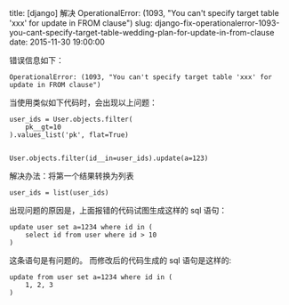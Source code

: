 title: [django] 解决 OperationalError: (1093, "You can't specify target table 'xxx' for update in FROM clause")
slug: django-fix-operationalerror-1093-you-cant-specify-target-table-wedding-plan-for-update-in-from-clause
date: 2015-11-30 19:00:00


错误信息如下：

    OperationalError: (1093, "You can't specify target table 'xxx' for update in FROM clause")


当使用类似如下代码时，会出现以上问题：


    user_ids = User.objects.filter(
        pk__gt=10
    ).values_list('pk', flat=True)


    User.objects.filter(id__in=user_ids).update(a=123)


解决办法：将第一个结果转换为列表

    user_ids = list(user_ids)

出现问题的原因是，上面报错的代码试图生成这样的 sql 语句：

    update user set a=1234 where id in (
        select id from user where id > 10
    )

这条语句是有问题的。
而修改后的代码生成的 sql 语句是这样的:

    update from user set a=1234 where id in (
        1, 2, 3
    )
